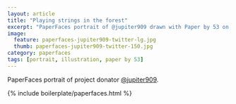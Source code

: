 ```yaml
---
layout: article
title: "Playing strings in the forest"
excerpt: "PaperFaces portrait of @jupiter909 drawn with Paper by 53 on an iPad."
image: 
  feature: paperfaces-jupiter909-twitter-lg.jpg
  thumb: paperfaces-jupiter909-twitter-150.jpg
category: paperfaces
tags: [portrait, illustration, paper by 53]
---
```


PaperFaces portrait of project donator [@jupiter909](http://twitter.com/jupiter909).

{% include boilerplate/paperfaces.html %}